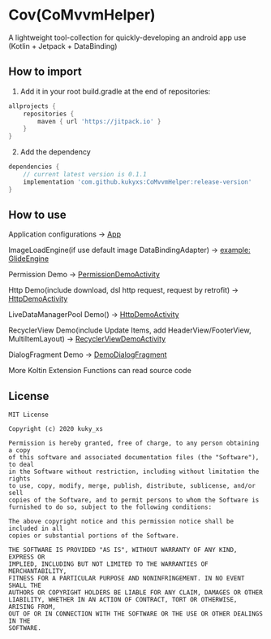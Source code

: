 # Cov(CoMvvmHelper)
A lightweight tool-collection for quickly-developing an android app use (Kotlin + Jetpack + DataBinding) 

## How to import 
1. Add it in your root build.gradle at the end of repositories:
```groovy
allprojects {
	repositories {
		maven { url 'https://jitpack.io' }
	}
}
```

2. Add the dependency
```groovy
dependencies {
    // current latest version is 0.1.1
	implementation 'com.github.kukyxs:CoMvvmHelper:release-version'
}
```

## How to use
Application configurations -> [App]()


ImageLoadEngine(if use default image DataBindingAdapter) -> [example: GlideEngine]()


Permission Demo -> [PermissionDemoActivity]()


Http Demo(include download, dsl http request, request by retrofit) -> [HttpDemoActivity]()


LiveDataManagerPool Demo() -> [HttpDemoActivity]()


RecyclerView Demo(include Update Items, add HeaderView/FooterView, MultiItemLayout) -> [RecyclerViewDemoActivity]()


DialogFragment Demo -> [DemoDialogFragment]()


More Koltin Extension Functions can read source code

## License
```text
MIT License

Copyright (c) 2020 kuky_xs

Permission is hereby granted, free of charge, to any person obtaining a copy
of this software and associated documentation files (the "Software"), to deal
in the Software without restriction, including without limitation the rights
to use, copy, modify, merge, publish, distribute, sublicense, and/or sell
copies of the Software, and to permit persons to whom the Software is
furnished to do so, subject to the following conditions:

The above copyright notice and this permission notice shall be included in all
copies or substantial portions of the Software.

THE SOFTWARE IS PROVIDED "AS IS", WITHOUT WARRANTY OF ANY KIND, EXPRESS OR
IMPLIED, INCLUDING BUT NOT LIMITED TO THE WARRANTIES OF MERCHANTABILITY,
FITNESS FOR A PARTICULAR PURPOSE AND NONINFRINGEMENT. IN NO EVENT SHALL THE
AUTHORS OR COPYRIGHT HOLDERS BE LIABLE FOR ANY CLAIM, DAMAGES OR OTHER
LIABILITY, WHETHER IN AN ACTION OF CONTRACT, TORT OR OTHERWISE, ARISING FROM,
OUT OF OR IN CONNECTION WITH THE SOFTWARE OR THE USE OR OTHER DEALINGS IN THE
SOFTWARE.
```
